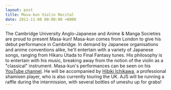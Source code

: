 ```yaml
---
layout: post
title: Masa-kun Violin Recital
date: 2011-11-08 00:00:00 +0000
---
```


The Cambridge University Anglo-Japanese and Anime & Manga Societies are proud to present Masa-kun!
Masa-kun comes from London to give his debut performance in Cambridge. In demand by Japanese organisations and anime conventions alike, he'll entertain with a variety of Japanese songs, ranging from Hikaru Utada to Final Fantasy tunes. His philosophy is to entertain with his music, breaking away from the notion of the violin as a "classical" instrument. Masa-kun's performances can be seen on his [YouTube channel](http://www.youtube.com/masamusic123). He will be accompanied by [Hibiki Ichikawa](http://www.hibikishamisen.com/Home.html), a professional shamisen player, who is also currently touring the UK.
AJS will be running a raffle during the intermission, with several bottles of umeshu up for grabs!
